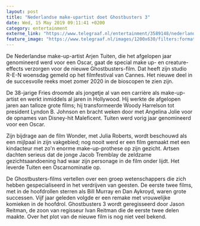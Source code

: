 ```yaml
---
layout: post
title: "Nederlandse make-upartist doet Ghostbusters 3"
date: Wed, 15 May 2019 09:11:41 +0200
category: entertainment
externe_link: "https://www.telegraaf.nl/entertainment/3589148/nederlandse-make-upartist-doet-ghostbusters-3"
feature_image: "https://www.telegraaf.nl/images/1200x630/filters:format(jpeg):quality(80)/cdn-kiosk-api.telegraaf.nl/baf03d66-76e0-11e9-9abf-0255c322e81b.png"
---
```


<p class="intro">De Nederlandse make-up-artist Arjen Tuiten, die het afgelopen jaar genomineerd werd voor een Oscar, gaat de special make up- en creature-effects verzorgen voor de nieuwe Ghostbusters-film. Dat heeft zijn studio R-E-N woensdag gemeld op het filmfestival van Cannes. Het nieuwe deel in de succesvolle reeks moet zomer 2020 in de bioscopen te zien zijn.</p> <p>De 38-jarige Fries droomde als jongetje al van een carrière als make-up-artist en werkt inmiddels al jaren in Hollywood. Hij werkte de afgelopen jaren aan talloze grote films; hij transformeerde Woody Harrelson tot president Lyndon B. Johnson en bracht weken door met Angelina Jolie voor de opnames van Disney-hit Maleficent. Tuiten werd vorig jaar genomineerd voor een Oscar.</p><p>Zijn bijdrage aan de film Wonder, met Julia Roberts, wordt beschouwd als een mijlpaal in zijn vakgebied; nog nooit werd er een film gemaakt met een kindacteur met zo'n enorme make-up-prothese op zijn gezicht. Artsen dachten serieus dat de jonge Jacob Tremblay de zeldzame gezichtsaandoening had waar zijn personage in de film onder lijdt. Het leverde Tuiten een Oscarnominatie op.</p><p>De Ghostbusters-films vertellen over een groep wetenschappers die zich hebben gespecialiseerd in het verdrijven van geesten. De eerste twee films, met in de hoofdrollen sterren als Bill Murray en Dan Aykroyd, waren grote successen. Vijf jaar geleden volgde er een remake met vrouwelijke komieken in de hoofdrol. Ghostbusters 3 wordt geregisseerd door Jason Reitman, de zoon van regisseur Ivan Reitman die de eerste twee delen maakte. Over het plot van de nieuwe film is nog niet veel bekend.</p>
